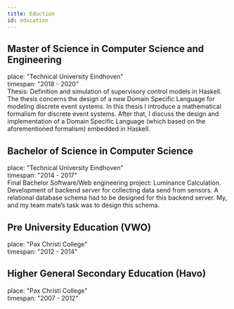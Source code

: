```yaml
---
title: Eduction
id: education
---
```

## Master of Science in Computer Science and Engineering
place: "Technical University Eindhoven"  
timespan: "2018 - 2020"  
Thesis: Definition and simulation of supervisory control models in Haskell. The thesis concerns the design of a new Domain Specific Language for modeling discrete event systems. In this thesis I introduce a mathematical formalism for discrete event systems. After that, I discuss the design and implementation of a Domain Specific Language (which based on the aforementioned formalism) embedded in Haskell.
## Bachelor of Science in Computer Science
place: "Technical University Eindhoven"  
timespan: "2014 - 2017"  
Final Bachelor Software/Web engineering project: Luminance Calculation. Development of backend server for collecting data send from sensors. A relational database schema had to be designed for this backend server. My, and my team mate’s task was to design this schema.
## Pre University Education (VWO)
place: "Pax Christi College"  
timespan: "2012 - 2014"
## Higher General Secondary Education (Havo)
place: "Pax Christi College"  
timespan: "2007 - 2012"

